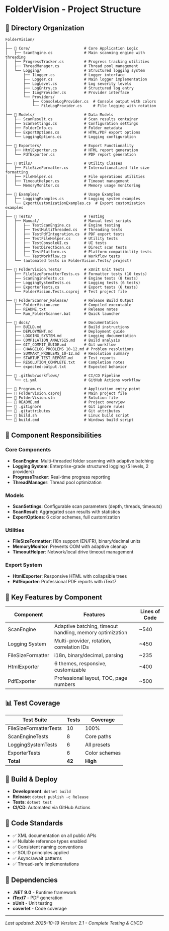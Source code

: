 # FolderVision - Project Structure

## 📁 Directory Organization

```
FolderVision/
│
├── 📂 Core/                        # Core Application Logic
│   ├── ScanEngine.cs              # Main scanning engine with threading
│   ├── ProgressTracker.cs         # Progress tracking utilities
│   ├── ThreadManager.cs           # Thread pool management
│   └── Logging/                   # Structured logging system
│       ├── ILogger.cs             # Logger interface
│       ├── Logger.cs              # Main logger implementation
│       ├── LogLevel.cs            # Log severity levels
│       ├── LogEntry.cs            # Structured log entry
│       ├── ILogProvider.cs        # Provider interface
│       └── Providers/
│           ├── ConsoleLogProvider.cs  # Console output with colors
│           └── FileLogProvider.cs     # File logging with rotation
│
├── 📂 Models/                      # Data Models
│   ├── ScanResult.cs              # Scan results container
│   ├── ScanSettings.cs            # Configuration settings
│   ├── FolderInfo.cs              # Folder metadata
│   ├── ExportOptions.cs           # HTML/PDF export options
│   └── LoggingOptions.cs          # Logging configuration
│
├── 📂 Exporters/                   # Export Functionality
│   ├── HtmlExporter.cs            # HTML report generation
│   └── PdfExporter.cs             # PDF report generation
│
├── 📂 Utils/                       # Utility Classes
│   ├── FileSizeFormatter.cs       # Internationalized file size formatting
│   ├── FileHelper.cs              # File operations utilities
│   ├── TimeoutHelper.cs           # Timeout management
│   └── MemoryMonitor.cs           # Memory usage monitoring
│
├── 📂 Examples/                    # Usage Examples
│   ├── LoggingExamples.cs         # Logging system examples
│   └── ExportCustomizationExamples.cs  # Export customization examples
│
├── 📂 Tests/                       # Testing
│   ├── Manual/                    # Manual test scripts
│   │   ├── TestScanEngine.cs      # Engine testing
│   │   ├── TestMultiThreaded.cs   # Threading tests
│   │   ├── TestPdfIntegration.cs  # PDF export tests
│   │   ├── TestFileHelper.cs      # Utility tests
│   │   ├── TestConsoleUI.cs       # UI tests
│   │   ├── TestDirectScan.cs      # Direct scan tests
│   │   ├── TestPlatform.cs        # Platform compatibility tests
│   │   └── TestWorkflow.cs        # Workflow tests
│   └── (automated tests in FolderVision.Tests/ project)
│
├── 📂 FolderVision.Tests/          # xUnit Unit Tests
│   ├── FileSizeFormatterTests.cs  # Formatter tests (10 tests)
│   ├── ScanEngineTests.cs         # Engine tests (8 tests)
│   ├── LoggingSystemTests.cs      # Logging tests (6 tests)
│   ├── ExporterTests.cs           # Export tests (6 tests)
│   └── FolderVision.Tests.csproj  # Test project file
│
├── 📂 FolderScanner_Release/       # Release Build Output
│   ├── FolderVision.exe           # Compiled executable
│   ├── README.txt                 # Release notes
│   └── Run_FolderScanner.bat      # Quick launcher
│
├── 📂 docs/                        # Documentation
│   ├── BUILD.md                   # Build instructions
│   ├── DEPLOYMENT.md              # Deployment guide
│   ├── LOGGING_SYSTEM.md          # Logging documentation
│   ├── COMPILATION_ANALYSIS.md    # Build analysis
│   ├── GIT_COMMIT_GUIDE.md        # Git workflow
│   ├── CHANGELOG_PROBLEMS_10-12.md # Problem resolutions
│   ├── SUMMARY_PROBLEMS_10-12.md  # Resolution summary
│   ├── STARTUP_TEST_REPORT.md     # Test reports
│   ├── RESOLUTION_COMPLETE.txt    # Completion notes
│   └── expected-output.txt        # Expected behavior
│
├── 📂 .github/workflows/           # CI/CD Pipeline
│   └── ci.yml                     # GitHub Actions workflow
│
├── 📄 Program.cs                   # Application entry point
├── 📄 FolderVision.csproj          # Main project file
├── 📄 FolderVision.sln             # Solution file
├── 📄 README.md                    # Project overview
├── 📄 .gitignore                   # Git ignore rules
├── 📄 .gitattributes               # Git attributes
├── 📄 build.sh                     # Linux build script
└── 📄 build.cmd                    # Windows build script
```

## 🎯 Component Responsibilities

### Core Components
- **ScanEngine**: Multi-threaded folder scanning with adaptive batching
- **Logging System**: Enterprise-grade structured logging (5 levels, 2 providers)
- **ProgressTracker**: Real-time progress reporting
- **ThreadManager**: Thread pool optimization

### Models
- **ScanSettings**: Configurable scan parameters (depth, threads, timeouts)
- **ScanResult**: Aggregated scan results with statistics
- **ExportOptions**: 6 color schemes, full customization

### Utilities
- **FileSizeFormatter**: i18n support (EN/FR), binary/decimal units
- **MemoryMonitor**: Prevents OOM with adaptive cleanup
- **TimeoutHelper**: Network/local drive timeout management

### Export System
- **HtmlExporter**: Responsive HTML with collapsible trees
- **PdfExporter**: Professional PDF reports with iText7

## 🔧 Key Features by Component

| Component | Features | Lines of Code |
|-----------|----------|---------------|
| ScanEngine | Adaptive batching, timeout handling, memory optimization | ~540 |
| Logging System | Multi-provider, rotation, correlation IDs | ~450 |
| FileSizeFormatter | i18n, binary/decimal, parsing | ~235 |
| HtmlExporter | 6 themes, responsive, customizable | ~400 |
| PdfExporter | Professional layout, TOC, page numbers | ~500 |

## 📊 Test Coverage

| Test Suite | Tests | Coverage |
|------------|-------|----------|
| FileSizeFormatterTests | 10 | 100% |
| ScanEngineTests | 8 | Core paths |
| LoggingSystemTests | 6 | All presets |
| ExporterTests | 6 | Color schemes |
| **Total** | **42** | **High** |

## 🚀 Build & Deploy

- **Development**: `dotnet build`
- **Release**: `dotnet publish -c Release`
- **Tests**: `dotnet test`
- **CI/CD**: Automated via GitHub Actions

## 📝 Code Standards

- ✅ XML documentation on all public APIs
- ✅ Nullable reference types enabled
- ✅ Consistent naming conventions
- ✅ SOLID principles applied
- ✅ Async/await patterns
- ✅ Thread-safe implementations

## 🔗 Dependencies

- **.NET 9.0** - Runtime framework
- **iText7** - PDF generation
- **xUnit** - Unit testing
- **coverlet** - Code coverage

---

*Last updated: 2025-10-19*
*Version: 2.1 - Complete Testing & CI/CD*
